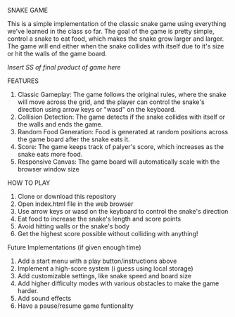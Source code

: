 SNAKE GAME

This is a simple implementation of the classic snake game using everything we've learned in the class so far. The goal of the game is pretty simple, control a snake to eat food, which makes the snake grow larger and larger. The game will end either when the snake collides with itself due to it's size or hit the walls of the game board.


*Insert SS of final product of game here*


FEATURES

1. Classic Gameplay: The game follows the original rules, where the snake will move across the grid, and the player can control the snake's direction using arrow keys or "wasd" on the keyboard.
2. Collision Detection: The game detects if the snake collides with itself or the walls and ends the game.
3. Random Food Generation: Food is generated at random positions across the game board after the snake eats it.
4. Score: The game keeps track of palyer's score, which increases as the snake eats more food.
5. Responsive Canvas: The game board will automatically scale with the browser window size 

HOW TO PLAY

1. Clone or download this repository
2. Open index.html file in the web browser
3. Use arrow keys or wasd on the keyboard to control the snake's direction
4. Eat food to increase the snake's length and score points
5. Avoid hitting walls or the snake's body
6. Get the highest score possible without colliding with anything!

Future Implementations (if given enough time)

1. Add a start menu with a play button/instructions above
2. Implement a high-score system (i guess using local storage)
3. Add customizable settings, like snake speed and board size
4. Add higher difficulty modes with various obstacles to make the game harder.
5. Add sound effects
6. Have a pause/resume game funtionality
